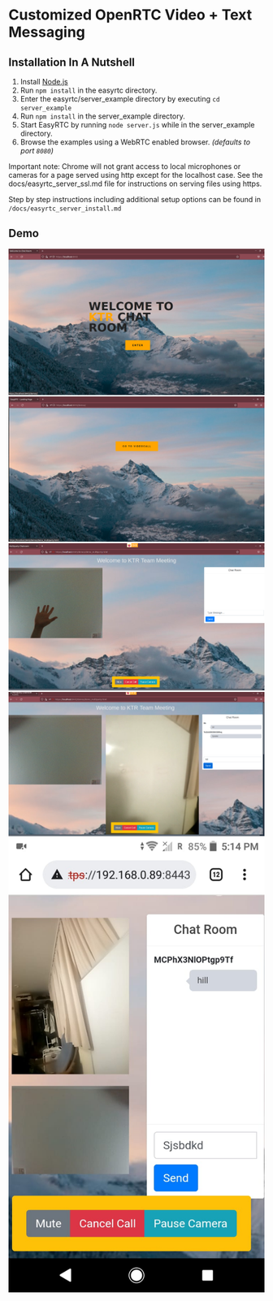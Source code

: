 # Customized OpenRTC Video + Text Messaging

Installation In A Nutshell
--------------------------
 1. Install [Node.js](http://nodejs.org)
 3. Run `npm install` in the easyrtc directory.
 4. Enter the easyrtc/server_example directory by executing `cd server_example`
 5. Run `npm install` in the server_example directory.
 4. Start EasyRTC by running `node server.js` while in the server_example directory.
 5. Browse the examples using a WebRTC enabled browser. *(defaults to port `8080`)*

Important note: Chrome will not grant access to local microphones or cameras for a page served using http except for the localhost case. See the docs/easyrtc_server_ssl.md file for instructions on serving files using https.

Step by step instructions including additional setup options can be found in `/docs/easyrtc_server_install.md`

## Demo
[![NPM](https://github.com/AzarguNazari/realtime-chatroom/blob/main/docs/images/doc3.png?raw=true)](https://npmjs.org/package/open-easyrtc)
[![NPM](https://github.com/AzarguNazari/realtime-chatroom/blob/main/docs/images/doc4.png?raw=true)](https://npmjs.org/package/open-easyrtc)
[![NPM](https://github.com/AzarguNazari/realtime-chatroom/blob/main/docs/images/doc2.png?raw=true)](https://npmjs.org/package/open-easyrtc)
[![NPM](https://github.com/AzarguNazari/realtime-chatroom/blob/main/docs/images/doc1.png?raw=true)](https://npmjs.org/package/open-easyrtc)
[![NPM](https://github.com/AzarguNazari/realtime-chatroom/blob/main/docs/images/doc5.jpeg?raw=true)](https://npmjs.org/package/open-easyrtc)

